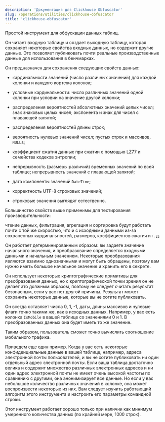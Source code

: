 ```yaml
---
description: 'Документация для Clickhouse Obfuscator'
slug: /operations/utilities/clickhouse-obfuscator
title: 'clickhouse-obfuscator'
---
```


Простой инструмент для обфускации данных таблиц.

Он читает входную таблицу и создает выходную таблицу, которая сохраняет некоторые свойства входных данных, но содержит другие данные. 
Это позволяет публиковать почти реальные производственные данные для использования в бенчмарках.

Он предназначен для сохранения следующих свойств данных:
- кардинальности значений (число различных значений) для каждой колонки и каждого кортежа колонок;
- условные кардинальности: число различных значений одной колонки при условии на значение другой колонки;
- распределения вероятностей абсолютных значений целых чисел; знак знаковых целых чисел; экспонента и знак для чисел с плавающей запятой;
- распределения вероятностей длины строк;
- вероятность нулевых значений чисел; пустых строк и массивов, `NULL`s;

- коэффициент сжатия данных при сжатии с помощью LZ77 и семейства кодеков энтропии;
- непрерывность (размеры различий) временных значений по всей таблице; непрерывность значений с плавающей запятой;
- дата компоненты значений `DateTime`;

- корректность UTF-8 строковых значений;
- строковые значения выглядят естественно.

Большинство свойств выше применимы для тестирования производительности:

чтение данных, фильтрация, агрегация и сортировка будут работать почти с той же скоростью, что и с исходными данными из-за сохраненных кардинальностей, размеров, коэффициентов сжатия и т. д.

Он работает детерминированным образом: вы задаете значение начального значения, и преобразование определяется входными данными и начальным значением. 
Некоторые преобразования являются взаимно однозначными и могут быть обращены, поэтому вам нужно иметь большое начальное значение и хранить его в секрете.

Он использует некоторые криптографические примитивы для преобразования данных, но с криптографической точки зрения он не делает это должным образом, поэтому не следует считать результат безопасным, если у вас нет другой причины. Результат может сохранить некоторые данные, которые вы не хотите публиковать.

Он всегда оставляет числа 0, 1, -1, даты, длины массивов и нулевые флаги точно такими же, как в исходных данных. 
Например, у вас есть колонка `IsMobile` в вашей таблице со значениями 0 и 1. В преобразованных данных она будет иметь то же значение.

Таким образом, пользователь сможет точно вычислить соотношение мобильного трафика.

Приведем еще один пример. Когда у вас есть некоторые конфиденциальные данные в вашей таблице, например, адреса электронной почты пользователей, и вы не хотите публиковать ни один отдельный адрес электронной почты. 
Если ваша таблица достаточно велика и содержит множество различных электронных адресов и ни один адрес электронной почты не имеет очень высокой частоты по сравнению с другими, она анонимизирует все данные. Но если у вас небольшое количество различных значений в колонке, она может воспроизвести некоторые из них. 
Вам следует изучить работающий алгоритм этого инструмента и настроить его параметры командной строки.

Этот инструмент работает хорошо только при наличии как минимум умеренного количества данных (по крайней мере, 1000 строк).
